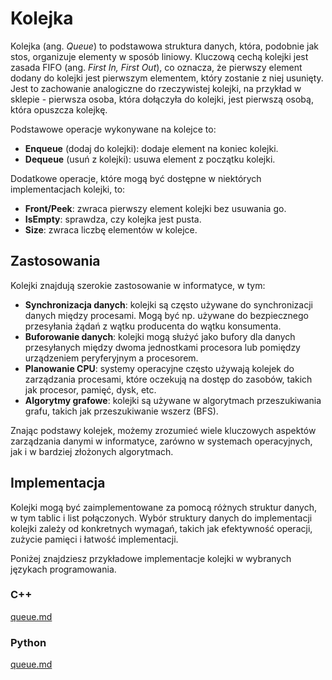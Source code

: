 # Kolejka

Kolejka (ang. *Queue*) to podstawowa struktura danych, która, podobnie jak stos, organizuje elementy w sposób liniowy. Kluczową cechą kolejki jest zasada FIFO (ang. *First In, First Out*), co oznacza, że pierwszy element dodany do kolejki jest pierwszym elementem, który zostanie z niej usunięty. Jest to zachowanie analogiczne do rzeczywistej kolejki, na przykład w sklepie - pierwsza osoba, która dołączyła do kolejki, jest pierwszą osobą, która opuszcza kolejkę.

Podstawowe operacje wykonywane na kolejce to:

- **Enqueue** (dodaj do kolejki): dodaje element na koniec kolejki.
- **Dequeue** (usuń z kolejki): usuwa element z początku kolejki.

Dodatkowe operacje, które mogą być dostępne w niektórych implementacjach kolejki, to:

- **Front/Peek**: zwraca pierwszy element kolejki bez usuwania go.
- **IsEmpty**: sprawdza, czy kolejka jest pusta.
- **Size**: zwraca liczbę elementów w kolejce.

## Zastosowania

Kolejki znajdują szerokie zastosowanie w informatyce, w tym:

- **Synchronizacja danych**: kolejki są często używane do synchronizacji danych między procesami. Mogą być np. używane do bezpiecznego przesyłania żądań z wątku producenta do wątku konsumenta.
- **Buforowanie danych**: kolejki mogą służyć jako bufory dla danych przesyłanych między dwoma jednostkami procesora lub pomiędzy urządzeniem peryferyjnym a procesorem.
- **Planowanie CPU**: systemy operacyjne często używają kolejek do zarządzania procesami, które oczekują na dostęp do zasobów, takich jak procesor, pamięć, dysk, etc.
- **Algorytmy grafowe**: kolejki są używane w algorytmach przeszukiwania grafu, takich jak przeszukiwanie wszerz (BFS).

Znając podstawy kolejek, możemy zrozumieć wiele kluczowych aspektów zarządzania danymi w informatyce, zarówno w systemach operacyjnych, jak i w bardziej złożonych algorytmach.

## Implementacja

Kolejki mogą być zaimplementowane za pomocą różnych struktur danych, w tym tablic i list połączonych. Wybór struktury danych do implementacji kolejki zależy od konkretnych wymagań, takich jak efektywność operacji, zużycie pamięci i łatwość implementacji.

Poniżej znajdziesz przykładowe implementacje kolejki w wybranych językach programowania.

### C++


[queue.md](../../programming/c++/algorithms/structures/queue.md)


### Python


[queue.md](../../programming/python/algorithms/structures/queue.md)


